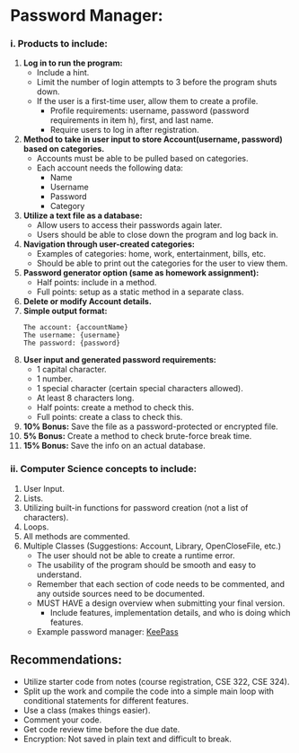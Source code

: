 # Password Manager:


### i. Products to include:

1.  **Log in to run the program:**
    * Include a hint.
    * Limit the number of login attempts to 3 before the program shuts down.
    * If the user is a first-time user, allow them to create a profile.
        * Profile requirements: username, password (password requirements in item h), first, and last name.
        * Require users to log in after registration.
2.  **Method to take in user input to store Account(username, password) based on categories.**
    * Accounts must be able to be pulled based on categories.
    * Each account needs the following data:
        * Name
        * Username
        * Password
        * Category
3.  **Utilize a text file as a database:**
    * Allow users to access their passwords again later.
    * Users should be able to close down the program and log back in.
4.  **Navigation through user-created categories:**
    * Examples of categories: home, work, entertainment, bills, etc.
    * Should be able to print out the categories for the user to view them.
5.  **Password generator option (same as homework assignment):**
    * Half points: include in a method.
    * Full points: setup as a static method in a separate class.
6.  **Delete or modify Account details.**
7.  **Simple output format:**
    ```
    The account: {accountName}
    The username: {username}
    The password: {password}
    ```
8.  **User input and generated password requirements:**
    * 1 capital character.
    * 1 number.
    * 1 special character (certain special characters allowed).
    * At least 8 characters long.
    * Half points: create a method to check this.
    * Full points: create a class to check this.
9.  **10% Bonus:** Save the file as a password-protected or encrypted file.
10. **5% Bonus:** Create a method to check brute-force break time.
11. **15% Bonus:** Save the info on an actual database.

### ii. Computer Science concepts to include:

1.  User Input.
2.  Lists.
3.  Utilizing built-in functions for password creation (not a list of characters).
4.  Loops.
5.  All methods are commented.
6.  Multiple Classes (Suggestions: Account, Library, OpenCloseFile, etc.)
    * The user should not be able to create a runtime error.
    * The usability of the program should be smooth and easy to understand.
    * Remember that each section of code needs to be commented, and any outside sources need to be documented.
    * MUST HAVE a design overview when submitting your final version.
        * Include features, implementation details, and who is doing which features.
    * Example password manager: [KeePass](https://sourceforge.net/projects/keepass/files/KeePass%202.x/2.52/KeePass-2.52-Setup.exe/download)

## Recommendations:

* Utilize starter code from notes (course registration, CSE 322, CSE 324).
* Split up the work and compile the code into a simple main loop with conditional statements for different features.
* Use a class (makes things easier).
* Comment your code.
* Get code review time before the due date.
* Encryption: Not saved in plain text and difficult to break.
